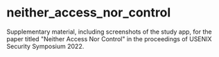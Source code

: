 # neither_access_nor_control
Supplementary material, including screenshots of the study app, for the paper titled "Neither Access Nor Control" in the proceedings of  USENIX Security Symposium 2022.

